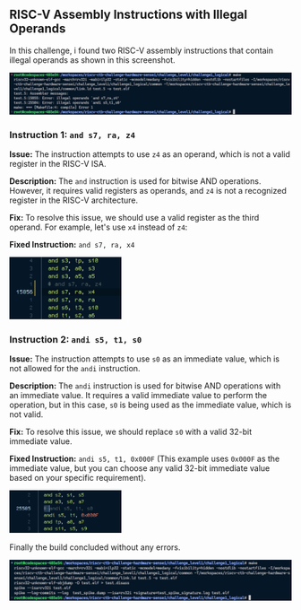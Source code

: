 ## RISC-V Assembly Instructions with Illegal Operands

In this challenge, i found two RISC-V assembly instructions that contain illegal operands as shown in this screenshot.

![Bugs Encountered](imgs/bug_encountered.png)

### Instruction 1: `and s7, ra, z4`

**Issue:** The instruction attempts to use `z4` as an operand, which is not a valid register in the RISC-V ISA.

**Description:** The `and` instruction is used for bitwise AND operations. However, it requires valid registers as operands, and `z4` is not a recognized register in the RISC-V architecture.

**Fix:** To resolve this issue, we should use a valid register as the third operand. For example, let's use `x4` instead of `z4`:

**Fixed Instruction:** `and s7, ra, x4`

<img src="imgs/inst1_fixed.png" width="200">

### Instruction 2: `andi s5, t1, s0`

**Issue:** The instruction attempts to use `s0` as an immediate value, which is not allowed for the `andi` instruction.

**Description:** The `andi` instruction is used for bitwise AND operations with an immediate value. It requires a valid immediate value to perform the operation, but in this case, `s0` is being used as the immediate value, which is not valid.

**Fix:** To resolve this issue, we should replace `s0` with a valid 32-bit immediate value.

**Fixed Instruction:** `andi s5, t1, 0x000F` (This example uses `0x000F` as the immediate value, but you can choose any valid 32-bit immediate value based on your specific requirement).

<img src="imgs/inst2_fixed.png" width="200">

Finally the build concluded without any errors.

![Bugs Caught !](imgs/bug_free.png)
